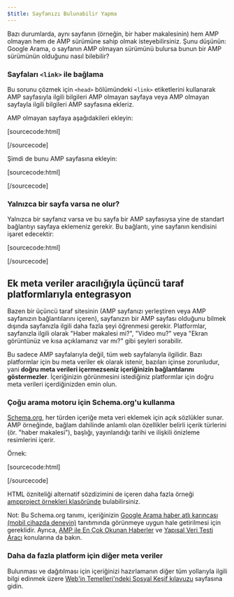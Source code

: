 ```yaml
---
$title: Sayfanızı Bulunabilir Yapma
---
```


Bazı durumlarda, aynı sayfanın (örneğin, bir haber makalesinin) hem AMP olmayan hem de AMP sürümüne sahip olmak isteyebilirsiniz. Şunu düşünün: Google Arama, o sayfanın AMP olmayan sürümünü bulursa bunun bir AMP sürümünün olduğunu nasıl bilebilir?

### Sayfaları `<link>` ile bağlama

Bu sorunu çözmek için `<head>` bölümündeki `<link>` etiketlerini kullanarak AMP sayfasıyla ilgili bilgileri AMP olmayan sayfaya veya AMP olmayan sayfayla ilgili bilgileri AMP sayfasına ekleriz.

AMP olmayan sayfaya aşağıdakileri ekleyin:

[sourcecode:html]
<link rel="amphtml" href="https://www.example.com/url/to/amp/document.html">
[/sourcecode]

Şimdi de bunu AMP sayfasına ekleyin:

[sourcecode:html]
<link rel="canonical" href="https://www.example.com/url/to/full/document.html">
[/sourcecode]

### Yalnızca bir sayfa varsa ne olur?

Yalnızca bir sayfanız varsa ve bu sayfa bir AMP sayfasıysa yine de standart bağlantıyı sayfaya eklemeniz gerekir. Bu bağlantı, yine sayfanın kendisini işaret edecektir:

[sourcecode:html]
<link rel="canonical" href="https://www.example.com/url/to/amp/document.html">
[/sourcecode]

## Ek meta veriler aracılığıyla üçüncü taraf platformlarıyla entegrasyon <a name="integrate-with-third-party-platforms-through-additional-metadata"></a>

Bazen bir üçüncü taraf sitesinin (AMP sayfanızı yerleştiren veya AMP sayfanızın bağlantılarını içeren), sayfanızın bir AMP sayfası olduğunu bilmek dışında sayfanızla ilgili daha fazla şeyi öğrenmesi gerekir. Platformlar, sayfanızla ilgili olarak "Haber makalesi mi?", "Video mu?" veya "Ekran görüntünüz ve kısa açıklamanız var mı?" gibi şeyleri sorabilir.

Bu sadece AMP sayfalarıyla değil, tüm web sayfalarıyla ilgilidir. Bazı platformlar için bu meta veriler ek olarak istenir, bazıları içinse zorunludur, yani **doğru meta verileri içermezseniz içeriğinizin bağlantılarını göstermezler**. İçeriğinizin görünmesini istediğiniz platformlar için doğru meta verileri içerdiğinizden emin olun.

### Çoğu arama motoru için Schema.org'u kullanma

[Schema.org](http://schema.org/), her türden içeriğe meta veri eklemek için açık sözlükler sunar. AMP örneğinde, bağlam dahilinde anlamlı olan özellikler belirli içerik türlerini (ör. "haber makalesi"), başlığı, yayınlandığı tarihi ve ilişkili önizleme resimlerini içerir.

Örnek:

[sourcecode:html]
<script type="application/ld+json">
  {
    "@context": "http://schema.org",
    "@type": "NewsArticle",
    "mainEntityOfPage": "http://cdn.ampproject.org/article-metadata.html",
    "headline": "Lorem Ipsum",
    "datePublished": "1907-05-05T12:02:41Z",
    "dateModified": "1907-05-05T12:02:41Z",
    "description": "The Catiline Orations continue to beguile engineers and designers alike -- but can it stand the test of time?",
    "author": {
      "@type": "Person",
      "name": "Jordan M Adler"
    },
    "publisher": {
      "@type": "Organization",
      "name": "Google",
      "logo": {
        "@type": "ImageObject",
        "url": "http://cdn.ampproject.org/logo.jpg",
        "width": 600,
        "height": 60
      }
    },
    "image": {
      "@type": "ImageObject",
      "url": "http://cdn.ampproject.org/leader.jpg",
      "height": 2000,
      "width": 800
    }
  }
</script>
[/sourcecode]

HTML özniteliği alternatif sözdizimini de içeren daha fazla örneği [ampproject örnekleri klasöründe](https://github.com/ampproject/amphtml/tree/master/examples/metadata-examples) bulabilirsiniz.

Not: Bu Schema.org tanımı, içeriğinizin [Google Arama haber atlı karıncası (mobil cihazda deneyin)](https://g.co/ampdemo) tanıtımında görünmeye uygun hale getirilmesi için gereklidir.
Ayrıca, [AMP ile En Çok Okunan Haberler](https://developers.google.com/structured-data/carousels/top-stories) ve [Yapısal Veri Testi Aracı](https://developers.google.com/structured-data/testing-tool/) konularına da bakın.

### Daha da fazla platform için diğer meta veriler

Bulunması ve dağıtılması için içeriğinizi hazırlamanın diğer tüm yollarıyla ilgili bilgi edinmek üzere [Web'in Temelleri'ndeki Sosyal Keşif kılavuzu](https://developers.google.com/web/fundamentals/discovery-and-monetization/social-discovery/) sayfasına gidin.
